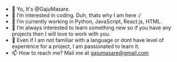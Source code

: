 - 👋 Yo, It's @GajuMasare.
- 👀 I’m interested in coding. Duh, thats why I am here :/ 
- 🌱 I’m currently working in Python, JavaScript, React.js, HTML.
- 💞️ I’m always interested to learn something new so if you have any projects then I will love to work with you. 
- 💪 Even if I am not familiar with a language or dont have level of experience for a project, I am passionated to learn it.
- 📫 How to reach me? Mail me at gajumasare@gmail.com

<!---
GajuMasare/GajuMasare is a ✨ special ✨ repository because its `README.md` (this file) appears on your GitHub profile.
You can click the Preview link to take a look at your changes.
--->
